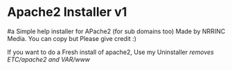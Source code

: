 # Apache2 Installer v1
#a Simple help installer for APache2 (for sub domains too)
Made by NRRINC Media. You can copy but Please give credit :)

If you want to do a Fresh install of apache2, Use my Uninstaller *removes ETC/apache2 and VAR/www*

